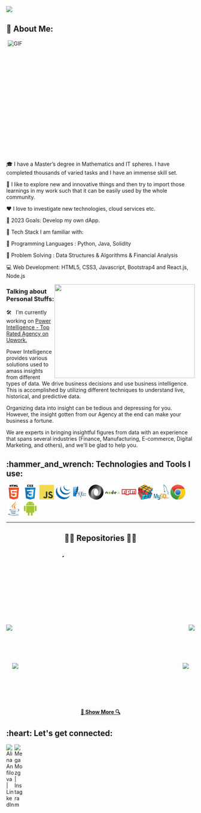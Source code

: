 <img src="https://readme-typing-svg.herokuapp.com/?lines=Hello!+👋;This+is+Alina...;Web3+Expert;Node+Validator;Business+Manager&center=true&size=30&color=FFC0CB">



<h2 align="left">👧 About Me:</h2>
<img align="right" alt="GIF" src="https://github.com/megamozg2022/megamozg2022/blob/main/1ea3c20d.gif?raw=true" width="500" height="320" />

🎓 I have a Master’s degree in Mathematics and IT spheres. I have
completed thousands of varied tasks and I have an immense skill 
set. 

🚀 I like to explore new and innovative things and then try to import those learnings in my work such that it can be easily used by the whole community.

❤️ I love to investigate new technologies, cloud services etc.

🥅 2023 Goals: Develop my own dApp.

📌 Tech Stack I am familiar with:

🎯 Programming Languages : Python, Java, Solidity

🎯 Problem Solving : Data Structures & Algorithms & Financial Analysis

💻 Web Development: HTML5, CSS3, Javascript, Bootstrap4 and React.js, Node.js


<img align="right" height="250" width="375" alt="" src="https://github.com/megamozg2022/megamozg2022/blob/main/PI.png" />

### Talking about Personal Stuffs:

🛠 &nbsp; I’m currently working on <a href="https://www.upwork.com/ag/businessintelligence/"> Power Intelligence - Top Rated Agency on Upwork.</a> 

Power Intelligence provides various solutions used to amass insights from different types of data. We drive business decisions and use business intelligence. This is accomplished by utilizing different techniques to understand live, historical, and predictive data.

Organizing data into insight can be tedious and depressing for you. However, the insight gotten from our Agency at the end can make your business a fortune.

We are experts in bringing insightful figures from data with an experience that spans several industries (Finance, Manufacturing, E-commerce, Digital Marketing, and others), and we'll be glad to help you.

<h2 align="left">:hammer_and_wrench: Technologies and Tools I use:</h2>
<p align="left">
<img src="https://github.com/megamozg2022/megamozg2022/blob/main/html5.svg" alt="html5" width="40" height="40"/>
<img src="https://github.com/megamozg2022/megamozg2022/blob/main/css3.svg" alt="css3" width="40" height="40"/>
<img src="https://github.com/megamozg2022/megamozg2022/blob/main/javascript.svg" alt="javascript" width="40" height="40"/>
<img src="https://github.com/megamozg2022/megamozg2022/blob/main/jquery.svg" alt="jquery" width="40" height="40"/>
<img src="https://github.com/megamozg2022/megamozg2022/blob/main/2.svg" alt="sqlite" width="40" height="40"/>
<img src="https://github.com/megamozg2022/megamozg2022/blob/main/json.svg" alt="json" width="40" height="40"/>
<img src="https://github.com/megamozg2022/megamozg2022/blob/main/nodejs.svg" alt="nodejs" width="40" height="40"/>
<img src="https://github.com/megamozg2022/megamozg2022/blob/main/npm.svg" alt="npm" width="40" height="40"/>
<img src="https://github.com/megamozg2022/megamozg2022/blob/main/problemSolving.png" alt="problemSolving" width="40" height="40"/>
<img src="https://github.com/megamozg2022/megamozg2022/blob/main/1.svg" alt="mysql" width="40" height="40"/>
<img src="https://github.com/megamozg2022/megamozg2022/blob/main/5.svg" alt="chrome" width="40" height="40"/>
<img src="https://github.com/megamozg2022/megamozg2022/blob/main/4.svg" alt="java" width="40" height="40"/>
<img src="https://github.com/megamozg2022/megamozg2022/blob/main/3.svg" alt="android" width="40" height="40"/>

    
<hr>

<h2 align="center">👨‍💻 Repositories 👨‍💻</h2>
<br>
<div width="100%" align="center">
    <style>
	<svg {border: 1px solid grey; border-radius: 15px;}
</style>
<svg height="180" width=400">
	<rect x="80" y="40' width="200" height="100" fill="pink"/>
	<text x="140" y="100' fill="white" font-weight="bold">Python</text>
</svg>
  <a align="left" href="https://github.com/megamozg2022/Python" title="Python">
  <img align="left" height="115" src="https://github-readme-stats.vercel.app/api/pin/?username=ROHAN842&repo=DocLense&theme=react&border_color=61dafb&border_radius=10"></a>
  <a align="right" href="https://github.com/megamozg2022/Nodes" title="Nodes"><img align="right" height="115" src="https://github-readme-stats.vercel.app/api/pin/?username=ROHAN842&repo=Movie-Streaming-Website&theme=react&border_color=61dafb&border_radius=10"></a>
</div>
<br/><br/><br/><br/><br/><br/>
<div width="100%" align="center">
  <a align="left" href="https://github.com/megamozg2022/PowerBI" title="PowerBI"><img align="left" height="115" src="https://github-readme-stats.vercel.app/api/pin/?username=ROHAN842&repo=CS-Hut&theme=react&border_color=61dafb&border_radius=10"></a>
  <a align="right" href="https://github.com/megamozg2022/HTML" title="HTML"><img align="right" height="115" src="https://github-readme-stats.vercel.app/api/pin/?username=ROHAN842&repo=Musicophilia&theme=react&border_color=61dafb&border_radius=10"></a>
</div>
<br><br><br><br><br><br>
<h4 align="center">
  <a href="https://github.com/megamozg2022?tab=repositories" title="Show Repositories">🔎 Show More 🔍</a>
</h4>

<h2 align="left">:heart: Let's get connected:</h2>

[<img align="left" alt="Alina Anfilova | LinkedIn" width="22px" src="https://cdn.jsdelivr.net/npm/simple-icons@v3/icons/linkedin.svg" />][linkedin]
[<img align="left" alt="MegaMozg | Instagram" width="22px" src="https://cdn.jsdelivr.net/npm/simple-icons@v3/icons/instagram.svg" />][instagram]

[instagram]: https://www.instagram.com/kiev.repetitor/
[linkedin]: https://www.linkedin.com/in/alina-anfilova-48abb567/
